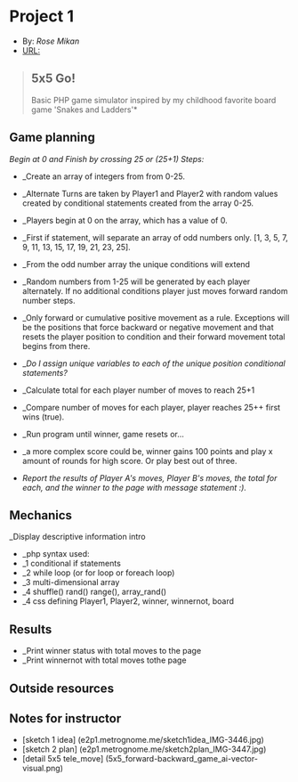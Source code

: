 # Project 1 
+ By: *Rose Mikan*
+ [URL:](http://e2p1.metrognome.me)
> ## 5x5 Go!
> Basic PHP game simulator inspired by my childhood favorite board game 'Snakes and Ladders'*

## Game planning
_Begin at 0 and Finish by crossing 25 or (25+1) Steps:_
+ _Create an array of integers from from 0-25.
+ _Alternate Turns are taken by Player1 and Player2 with random values created by conditional statements created from the array 0-25.
+ _Players begin at 0 on the array, which has a value of 0.
+ _First if statement, will separate an array of odd numbers only. [1, 3, 5, 7, 9, 11, 13, 15, 17, 19, 21, 23, 25].
+ _From the odd number array the unique conditions will extend
+ _Random numbers from 1-25 will be generated by each player alternately. If no additional conditions player just moves forward random number steps.
+ _Only forward or cumulative positive movement as a rule. Exceptions will be the positions that force  backward or negative movement and that resets the player position to condition and their forward movement total begins from there.

+ _*Do I assign unique variables to each of the unique position conditional statements?*
+ _Calculate total for each player number of moves to reach 25+1 
+ _Compare number of moves for each player, player reaches 25++ first wins (true). 
+ _Run program until winner, game resets or...
+ _a more complex score could be, winner gains 100 points and play x amount of rounds for high score. Or play best out of three.

+ _Report the results of Player A's moves, Player B's moves, the total for each, and the winner to the page with message statement :)._

## Mechanics
_Display descriptive information intro
+ _php syntax used:
+ _1 conditional if statements
+ _2 while loop (or for loop or foreach loop)
+ _3 multi-dimensional array
+ _4 shuffle() rand() range(), array_rand()
+ _4 css defining Player1, Player2, winner, winnernot, board

## Results
+ _Print winner status with total moves to the page
+ _Print winnernot with total moves tothe page


## Outside resources

## Notes for instructor
+ [sketch 1 idea] (e2p1.metrognome.me/sketch1idea_IMG-3446.jpg)
+ [sketch 2 plan] (e2p1.metrognome.me/sketch2plan_IMG-3447.jpg)
+ [detail 5x5 tele_move] (5x5_forward-backward_game_ai-vector-visual.png)


